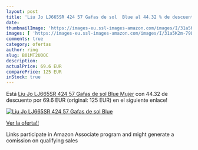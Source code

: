 ```yaml
---
layout: post
title: 'Liu Jo LJ665SR 424 57 Gafas de sol  Blue al 44.32 % de descuento'
date: 
thumbnailImage: 'https://images-eu.ssl-images-amazon.com/images/I/31a5K2m-79L._SL200_.jpg'
images: [ 'https://images-eu.ssl-images-amazon.com/images/I/31a5K2m-79L._SL200_.jpg' ]
comments: true
category: ofertas
author: ring
slug: B01MT2U0OC
description:
actualPrice: 69.6 EUR
comparePrice: 125 EUR
inStock: true
---
```


Está [Liu Jo LJ665SR 424 57 Gafas de sol  Blue  Mujer](https://www.amazon.es/dp/B01MT2U0OC/?tag=tolees-21) con 44.32 de descuento por 69.6 EUR (original: 125 EUR) en el siguiente enlace!

[![Liu Jo LJ665SR 424 57 Gafas de sol  Blue](https://images-eu.ssl-images-amazon.com/images/I/31a5K2m-79L._SL200_.jpg)](https://www.amazon.es/dp/B01MT2U0OC/?tag=tolees-21)

[Ver la oferta!!](https://www.amazon.es/dp/B01MT2U0OC/?tag=tolees-21)

Links participate in Amazon Associate program and might generate a comission on qualifying sales


